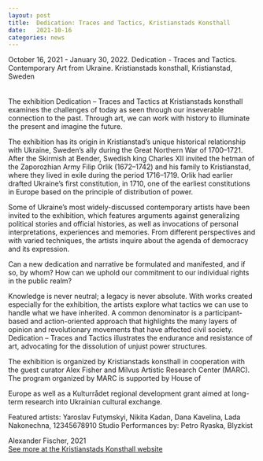 ```yaml
---
layout: post
title:  Dedication: Traces and Tactics, Kristianstads Konsthall
date:   2021-10-16
categories: news
---
```


<section markdown="1" class="EN">

October 16, 2021 - January 30, 2022.
Dedication - Traces and Tactics. Contemporary Art from Ukraine.
Kristianstads konsthall, Kristianstad, Sweden
<br>
<br>
<br>
The exhibition Dedication – Traces and Tactics at Kristianstads konsthall examines the challenges of today as seen through our inseverable connection to the past. Through art, we can work with history to illuminate the present and imagine the future.

The exhibition has its origin in Kristianstad’s unique historical relationship with Ukraine, Sweden’s ally during the Great Northern War of 1700–1721. After the Skirmish at Bender, Swedish king Charles XII invited the hetman of the Zaporozhian Army Filip Orlik (1672–1742) and his family to Kristianstad, where they lived in exile during the period 1716–1719. Orlik had earlier drafted Ukraine’s first constitution, in 1710, one of the earliest constitutions in Europe based on the principle of distribution of power.

Some of Ukraine’s most widely-discussed contemporary artists have been invited to the exhibition, which features arguments against generalizing political stories and official histories, as well as invocations of personal interpretations, experiences and memories. From different perspectives and with varied techniques, the artists inquire about the agenda of democracy and its expression.

Can a new dedication and narrative be formulated and manifested, and if so, by whom? How can we uphold our commitment to our individual rights in the public realm?

Knowledge is never neutral; a legacy is never absolute. With works created especially for the exhibition, the artists explore what tactics we can use to handle what we have inherited. A common denominator is a participant-based and action-oriented approach that highlights the many layers of opinion and revolutionary movements that have affected civil society. Dedication – Traces and Tactics illustrates the endurance and resistance of art, advocating for the dissolution of unjust power structures.

The exhibition is organized by Kristianstads konsthall in cooperation with the guest curator Alex Fisher and Milvus Artistic Research Center (MARC). The program organized by MARC is supported by House of

Europe as well as a Kulturrådet regional development grant aimed at long-term research into Ukrainian cultural exchange.

Featured artists: Yaroslav Futymskyi, Nikita Kadan, Dana Kavelina, Lada Nakonechna, 12345678910 Studio
Performances by: Petro Ryaska, Blyzkist

Alexander Fischer, 2021
<br>
[See more at the Kristianstads Konsthall website](https://regionmuseet.se/kalender/dedication-samtidskonst-fran-ukraina/)

</section>

<section markdown="1" class="UKR">
</section>